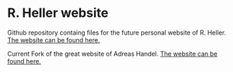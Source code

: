 # R. Heller website 

Github repository containg files for the future personal website of R. Heller. [The website can be found here.](https://www.r-heller.com/)

Current Fork of the great website of Adreas Handel. [The website can be found here.](https://www.andreashandel.com/)
